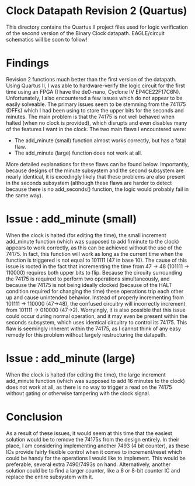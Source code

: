 # Clock Datapath Revision 2 (Quartus)

This directory contains the Quartus II project files used for logic verification of the second version of the Binary Clock datapath. EAGLE/circuit schematics will be soon to follow!

# Findings

Revision 2 functions much better than the first version of the datapath. Using Quartus II, I was able to hardware-verify the logic circuit for the first time using an FPGA (I have the de0-nano, Cyclone IV EP4CE22F17C6N). Unfortunately, I also encountered a few issues which do not appear to be easily solveable. The primary issues seem to be stemming from the 741175 (DFFs) which I had been using to store the upper bits for the seconds and minutes. The main problem is that the 74175 is not well behaved when halted (when no clock is provided), which disrupts and even disables many of the features I want in the clock. The two main flaws I encountered were:

- The add_minute (small) function almost works correctly, but has a fatal flaw.
- The add_minute (large) function does not work at all.

More detailed explanations for these flaws can be found below. Importantly, because designs of the minute subsystem and the second subsystem are nearly identical, it is excedingly likely that these problems are also present in the seconds subsystem (although these flaws are harder to detect because there is no add_seconds() function, the logic would probably fail in the same way).

# Issue : add_minute (small)
When the clock is halted (for editing the time), the small increment add_minute function (which was supposed to add 1 minute to the clock) appears to work correctly, as this can be achieved without the use of the 74175. In fact, this function will work as long as the current time when the function is triggered is not equal to 101111 (47 in base 10).
The cause of this issue is rooted in the fact that incrementing the time from 47 -> 48 (101111 -> 110000) requires both upper bits to flip. Because the circuity surrounding the 74175 is required to perform two operations simultaneously, and because the 74175 is not being ideally clocked (because of the HALT condition required for changing the time) these operations trip each other up and cause unintended behavior.
Instead of properly incrementing from 101111 -> 110000 (47->48), the confused circuitry will incorrectly increment from 101111 -> 010000 (47->2).
Worryingly, it is also possible that this issue could occur during normal operation, and it may even be present within the seconds subsystem, which uses identical circuitry to control its 74175. 
This flaw is seemingly inherent within the 74175, as I cannot think of any easy remedy for this problem without largely restructuring the datapath.

# Issue : add_minute (large)

When the clock is halted (for editing the time), the large increment add_minute function (which was supposed to add 16 minutes to the clock) does not work at all, as there is no way to trigger a read on the 74175 without gating or otherwise tampering with the clock signal.

# Conclusion

As a result of these issues, it would seem at this time that the easiest solution would be to remove the 74175s from the design entirely. In their place, I am considering implementing another 7493 (4 bit counter), as these ICs provide fairly flexible control when it comes to increment/reset which could be handy for the operations I would like to implement. This would be preferable, several extra 7490/7493s on hand.
Alternatively, another solution could be to find a larger counter, like a 6 or 8-bit counter IC and replace the entire subsystem with it.
